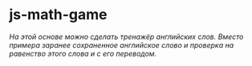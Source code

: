 # js-math-game

*На этой основе можно сделать тренажёр английских слов. Вместо примера заранее сохраненное английское слово и проверка на равенство этого слова и с его переводом.*
